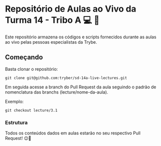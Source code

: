 # Repositório de Aulas ao Vivo da Turma 14 - Tribo A 💻 🎥

Este repositório armazena os códigos e scripts fornecidos durante as aulas ao vivo pelas pessoas especialistas da Trybe.

## Começando

Basta clonar o repositório:

```
git clone git@github.com:tryber/sd-14a-live-lectures.git
```

Em seguida acesse a branch do Pull Request da aula seguindo o padrão de nomenclatura das branchs (lecture/nome-da-aula).

Exemplo:

```
git checkout lecture/3.1
```

### Estrutura

Todos os conteúdos dados em aulas estarão no seu respectivo Pull Request! 😉🚀
